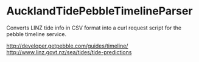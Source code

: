 # AucklandTidePebbleTimelineParser
Converts LINZ tide info in CSV format into a curl request script for the pebble timeline service.

http://developer.getpebble.com/guides/timeline/
http://www.linz.govt.nz/sea/tides/tide-predictions
